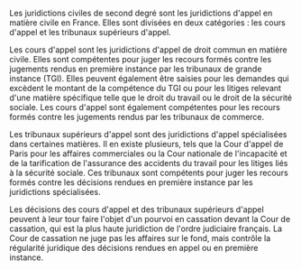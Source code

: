 Les juridictions civiles de second degré sont les juridictions d'appel en matière civile en France. Elles sont divisées en deux catégories : les cours d'appel et les tribunaux supérieurs d'appel.

Les cours d'appel sont les juridictions d'appel de droit commun en matière civile. Elles sont compétentes pour juger les recours formés contre les jugements rendus en première instance par les tribunaux de grande instance (TGI). Elles peuvent également être saisies pour les demandes qui excèdent le montant de la compétence du TGI ou pour les litiges relevant d'une matière spécifique telle que le droit du travail ou le droit de la sécurité sociale. Les cours d'appel sont également compétentes pour les recours formés contre les jugements rendus par les tribunaux de commerce.

Les tribunaux supérieurs d'appel sont des juridictions d'appel spécialisées dans certaines matières. Il en existe plusieurs, tels que la Cour d'appel de Paris pour les affaires commerciales ou la Cour nationale de l'incapacité et de la tarification de l'assurance des accidents du travail pour les litiges liés à la sécurité sociale. Ces tribunaux sont compétents pour juger les recours formés contre les décisions rendues en première instance par les juridictions spécialisées.

Les décisions des cours d'appel et des tribunaux supérieurs d'appel peuvent à leur tour faire l'objet d'un pourvoi en cassation devant la Cour de cassation, qui est la plus haute juridiction de l'ordre judiciaire français. La Cour de cassation ne juge pas les affaires sur le fond, mais contrôle la régularité juridique des décisions rendues en appel ou en première instance.